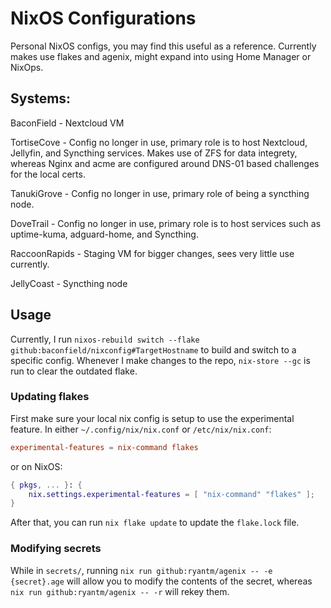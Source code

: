 # NixOS Configurations
Personal NixOS configs, you may find this useful as a reference. Currently makes use flakes and agenix, might expand into using Home Manager or NixOps.

## Systems:
BaconField - Nextcloud VM

TortiseCove - Config no longer in use, primary role is to host Nextcloud, Jellyfin, and Syncthing services. Makes use of ZFS for data integrety, whereas Nginx and acme are configured around DNS-01 based challenges for the local certs.

TanukiGrove - Config no longer in use, primary role of being a syncthing node.

DoveTrail - Config no longer in use, primary role is to host services such as uptime-kuma, adguard-home, and Syncthing.

RaccoonRapids - Staging VM for bigger changes, sees very little use currently.

JellyCoast - Syncthing node

## Usage
Currently, I run `nixos-rebuild switch --flake github:baconfield/nixconfig#TargetHostname` to build and switch to a specific config. Whenever I make changes to the repo, `nix-store --gc` is run to clear the outdated flake.

### Updating flakes
First make sure your local nix config is setup to use the experimental feature.
In either `~/.config/nix/nix.conf` or `/etc/nix/nix.conf`:
```conf
experimental-features = nix-command flakes
```
or on NixOS:
```Nix
{ pkgs, ... }: {
    nix.settings.experimental-features = [ "nix-command" "flakes" ];
}
```
After that, you can run `nix flake update` to update the `flake.lock` file.

### Modifying secrets
While in `secrets/`, running `nix run github:ryantm/agenix -- -e {secret}.age` will allow you to modify the contents of the secret, whereas `nix run github:ryantm/agenix -- -r` will rekey them.
